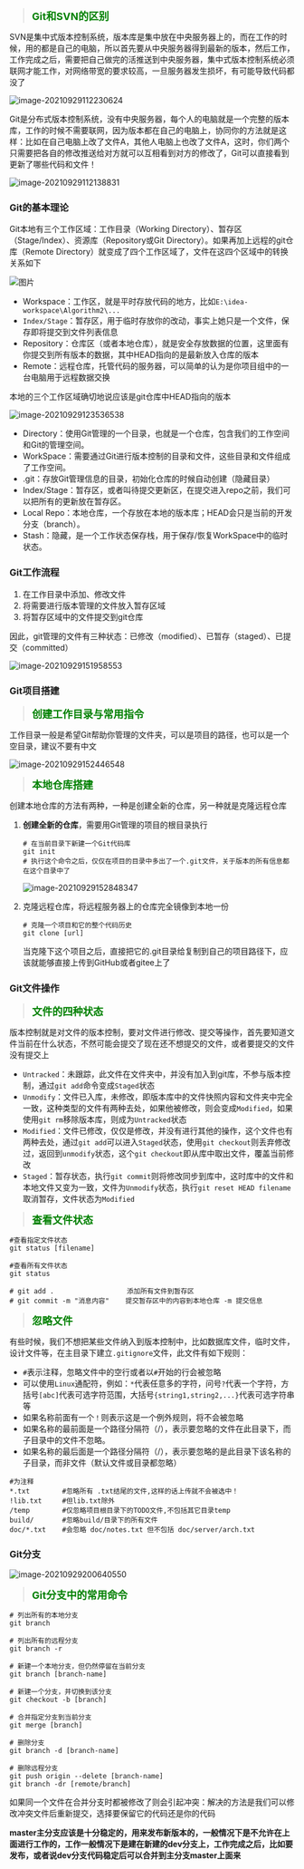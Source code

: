 > **<font color='green' size='4pt'>Git和SVN的区别</font>**

SVN是集中式版本控制系统，版本库是集中放在中央服务器上的，而在工作的时候，用的都是自己的电脑，所以首先要从中央服务器得到最新的版本，然后工作，工作完成之后，需要把自己做完的活推送到中央服务器，集中式版本控制系统必须联网才能工作，对网络带宽的要求较高，一旦服务器发生损坏，有可能导致代码都没了

![image-20210929112230624](../../image/git/image-20210929112230624.png)

Git是分布式版本控制系统，没有中央服务器，每个人的电脑就是一个完整的版本库，工作的时候不需要联网，因为版本都在自己的电脑上，协同你的方法就是这样：比如在自己电脑上改了文件A，其他人电脑上也改了文件A，这时，你们两个只需要把各自的修改推送给对方就可以互相看到对方的修改了，Git可以直接看到更新了哪些代码和文件！

![image-20210929112138831](../../image/mq/image-20210929112138831.png)

### Git的基本理论

Git本地有三个工作区域：工作目录（Working Directory）、暂存区（Stage/Index）、资源库（Repository或Git Directory）。如果再加上远程的git仓库（Remote Directory）就变成了四个工作区域了，文件在这四个区域中的转换关系如下

![图片](https://mmbiz.qpic.cn/mmbiz_png/uJDAUKrGC7Ksu8UlITwMlbX3kMGtZ9p0NJ4L9OPI9ia1MmibpvDd6cSddBdvrlbdEtyEOrh4CKnWVibyfCHa3lzXw/640?wx_fmt=png&tp=webp&wxfrom=5&wx_lazy=1&wx_co=1)

- Workspace：工作区，就是平时存放代码的地方，比如`E:\idea-workspace\Algorithm2\...`
- `Index/Stage`：暂存区，用于临时存放你的改动，事实上她只是一个文件，保存即将提交到文件列表信息
- Repository：仓库区（或者本地仓库），就是安全存放数据的位置，这里面有你提交到所有版本的数据，其中HEAD指向的是最新放入仓库的版本
- Remote：远程仓库，托管代码的服务器，可以简单的认为是你项目组中的一台电脑用于远程数据交换

本地的三个工作区域确切地说应该是git仓库中HEAD指向的版本

![image-20210929123536538](../../image/mq/image-20210929123536538.png)

- Directory：使用Git管理的一个目录，也就是一个仓库，包含我们的工作空间和Git的管理空间。
- WorkSpace：需要通过Git进行版本控制的目录和文件，这些目录和文件组成了工作空间。
- .git：存放Git管理信息的目录，初始化仓库的时候自动创建（隐藏目录）
- Index/Stage：暂存区，或者叫待提交更新区，在提交进入repo之前，我们可以把所有的更新放在暂存区。
- Local Repo：本地仓库，一个存放在本地的版本库；HEAD会只是当前的开发分支（branch）。
- Stash：隐藏，是一个工作状态保存栈，用于保存/恢复WorkSpace中的临时状态。



### Git工作流程

1. 在工作目录中添加、修改文件
2. 将需要进行版本管理的文件放入暂存区域
3. 将暂存区域中的文件提交到git仓库

因此，git管理的文件有三种状态：已修改（modified）、已暂存（staged）、已提交（committed）

![image-20210929151958553](../../image/mq/image-20210929151958553.png)



### Git项目搭建

> **<font color='green' size='4pt'>创建工作目录与常用指令</font>**

工作目录一般是希望Git帮助你管理的文件夹，可以是项目的路径，也可以是一个空目录，建议不要有中文

![image-20210929152446548](../../image/mq/image-20210929152446548.png)



> **<font color='green' size='4pt'>本地仓库搭建</font>**

创建本地仓库的方法有两种，一种是创建全新的仓库，另一种就是克隆远程仓库

1. **创建全新的仓库**，需要用Git管理的项目的根目录执行

   ```shell
   # 在当前目录下新建一个Git代码库
   git init
   # 执行这个命令之后，仅仅在项目的目录中多出了一个.git文件，关于版本的所有信息都在这个目录中了
   ```

   ![image-20210929152848347](../../image/mq/image-20210929152848347.png)

2. 克隆远程仓库，将远程服务器上的仓库完全镜像到本地一份

   ```shell
   # 克隆一个项目和它的整个代码历史
   git clone [url]
   ```

   当克隆下这个项目之后，直接把它的.git目录给复制到自己的项目路径下，应该就能够直接上传到GitHub或者gitee上了




### Git文件操作

> **<font color='green' size='4pt'>文件的四种状态</font>**

版本控制就是对文件的版本控制，要对文件进行修改、提交等操作，首先要知道文件当前在什么状态，不然可能会提交了现在还不想提交的文件，或者要提交的文件没有提交上

- `Untracked`：未跟踪，此文件在文件夹中，并没有加入到git库，不参与版本控制，通过`git add`命令变成`Staged`状态
- `Unmodify`：文件已入库，未修改，即版本库中的文件快照内容和文件夹中完全一致，这种类型的文件有两种去处，如果他被修改，则会变成`Modified`，如果使用`git rm`移除版本库，则成为`Untracked`状态
- `Modified`：文件已修改，仅仅是修改，并没有进行其他的操作，这个文件也有两种去处，通过`git add`可以进入`Staged`状态，使用`git checkout`则丢弃修改过，返回到`unmodify`状态，这个`git checkout`即从库中取出文件，覆盖当前修改
- `Staged`：暂存状态，执行`git commit`则将修改同步到库中，这时库中的文件和本地文件又变为一致，文件为`Unmodify`状态，执行`git reset HEAD filename`取消暂存，文件状态为`Modified`



> **<font color='green' size='4pt'>查看文件状态</font>**

```shell
#查看指定文件状态
git status [filename]

#查看所有文件状态
git status

# git add .                  添加所有文件到暂存区
# git commit -m "消息内容"    提交暂存区中的内容到本地仓库 -m 提交信息
```



> **<font color='green' size='4pt'>忽略文件</font>**

有些时候，我们不想把某些文件纳入到版本控制中，比如数据库文件，临时文件，设计文件等，在主目录下建立`.gitignore`文件，此文件有如下规则：

- `#`表示注释，忽略文件中的空行或者以`#`开始的行会被忽略
- 可以使用`Linux`通配符，例如：`*`代表任意多的字符，问号`?`代表一个字符，方括号`[abc]`代表可选字符范围，大括号`{string1,string2,...}`代表可选字符串等
- 如果名称前面有一个`！`则表示这是一个例外规则，将不会被忽略
- 如果名称的最前面是一个路径分隔符（/），表示要忽略的文件在此目录下，而子目录中的文件不忽略。
- 如果名称的最后面是一个路径分隔符（/），表示要忽略的是此目录下该名称的子目录，而非文件（默认文件或目录都忽略）

```shell
#为注释
*.txt        #忽略所有 .txt结尾的文件,这样的话上传就不会被选中！
!lib.txt     #但lib.txt除外
/temp        #仅忽略项目根目录下的TODO文件,不包括其它目录temp
build/       #忽略build/目录下的所有文件
doc/*.txt    #会忽略 doc/notes.txt 但不包括 doc/server/arch.txt
```



### Git分支

![image-20210929200640550](../../image/mq/image-20210929200640550.png)

> **<font color='green' size='4pt'>Git分支中的常用命令</font>**

```shell
# 列出所有的本地分支
git branch

# 列出所有的远程分支
git branch -r

# 新建一个本地分支，但仍然停留在当前分支
git branch [branch-name]

# 新建一个分支，并切换到该分支
git checkout -b [branch]

# 合并指定分支到当前分支
git merge [branch]

# 删除分支
git branch -d [branch-name]

# 删除远程分支
git push origin --delete [branch-name]
git branch -dr [remote/branch]
```

如果同一个文件在合并分支时都被修改了则会引起冲突：解决的方法是我们可以修改冲突文件后重新提交，选择要保留它的代码还是你的代码

**master主分支应该是十分稳定的，用来发布新版本的，一般情况下是不允许在上面进行工作的，工作一般情况下是建在新建的dev分支上，工作完成之后，比如要发布，或者说dev分支代码稳定后可以合并到主分支master上面来**

















